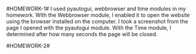 #HOMEWORK-1#
I used pyautogui, webbrowser and time modules in my homework. With the Webbrowser module, I enabled it to open the website using the browser installed on the computer. I took a screenshot from the page I opened with the pyautogui module. With the Time module, I determined after how many seconds the page will be closed.

#HOMEWORK-2#

